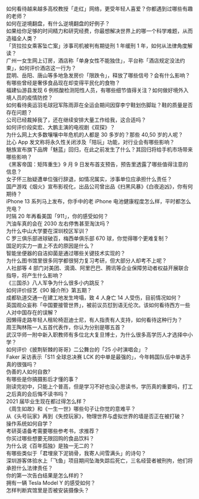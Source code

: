 如何看待越来越多高校教授「走红」网络，更受年轻人喜爱？你都遇到过哪些有趣的老师？  
如何在逆境翻盘，有什么逆境翻盘的好例子？  
如果给你足够的时间精力和研究经费，你最想解决世界上的哪一个科学难题，从而造福全人类？  
「货拉拉女乘客坠亡案」涉事司机被判有期徒刑 1 年缓刑 1 年，如何从法律角度解读？  
广州一女生网上订房，酒店称「单身女性不能独住」，平台称「酒店规定没法约束」，如何评价酒店这一行为？  
昆明、岳阳、唐山等多地急发房价「限跌令」，释放了哪些信号？会有什么影响？  
有哪些曾经是奢侈食品现在却变得平民化的食物？  
福建仙游县发现 6 例核酸检测阳性人员，有哪些细节值得关注？如何做好境外入境人员的疫情防控？  
如何看待奥运羽毛球冠军陈雨菲在全运会期间因穿李宁鞋划伤脚趾？鞋的质量是否存在问题？  
公司已经裁掉我了，还在继续安排大量工作给我，这合适吗？  
如何评价段奕宏、大鹏主演的电视剧《双探》？  
为什么网上大多数嚷嚷中年危机的人都是 30 多岁的？那些 40,50 岁的人呢？  
比心 App 发文称将永久性关闭涉及「陪玩」功能，对行业会有哪些影响？  
魅族宣布旗下品牌「魅蓝」回归，在此之前发生了什么？其回归将给手机市场带来哪些影响？  
《黑客帝国：矩阵重生》9 月 9 日发布首支预告，预告里透露了哪些值得注意的信息？  
女子怀三胎疑遭单位强行辞退，如情况属实，涉事单位应承担什么责任？  
国产游戏《烟火》宣布影视化，出品公司曾出品《扫黑风暴》《白夜追凶》，你有何期待？  
iPhone 13 系列马上发布，你手中的老 iPhone 电池健康程度怎么样，平时都怎么充电？  
时隔 20 年再看美国「911」，你的感受如何？  
汽油车真的会在 2030 左右停售甚至淘汰吗？  
为什么中山大学要在深圳校区军训？  
C 罗三俱乐部进球破百，梅西单俱乐部 670 球，你觉得哪个更难复制？  
国足的实力一直上不去的原因是什么？  
智能坐便器的自洁抑菌是通过哪些关键技术实现的？  
为什么图书馆里很多同学都很努力复习考研，但大部分人却考不上呢？  
人社部等 4 部门对美团、滴滴、阿里巴巴、腾讯等企业保障劳动者权益开展联合指导，将产生什么影响？  
《三国杀》八人军争为什么很多小内跳反？  
如何评价综艺《90 婚介所》第五期？  
成都轨道交通一在建工地发生垮塌，致 4 人身亡 14 人受伤，目前情况如何？  
英国观众妄称「中国要接管世界」，被前议员怼到语无伦次。该如何看待西方一些人对中国存在的误解？  
因懒得走路年轻人租轮椅逛迪士尼，有人指责有人支持，如何看待这种行为？  
周王陶林陈一人五首代表作，你认为分别是哪五首？  
武汉华师一附中新入职教师有多位北大复旦博士，为什么很多高学历人才选择中小学？  
如何评价《披荆斩棘的哥哥》二公舞台的「25 小时演唱会」？  
Faker 采访表示「S11 全球总决赛 LCK 的中单是最强的」，今年韩国队伍中单选手真的很强吗？  
伪善的人如何自救?  
有哪些是你搞摄影后才懂的事？  
刚读完初中，只能上个普高，但是学习不好也没心思读书，学历真的重要吗，打工之后真的会后悔不读书吗？  
2021 届毕业生现在都过得怎么样？  
《周生如故》和《一生一世》哪些句子让你觉的意难平？  
从《头号玩家》再到《失控玩家》，物理世界与虚拟世界的墙是否正在被打破？  
操作系统如何自学？  
考研英语备考需要哪些参考书，求推荐？  
你买过哪些想要无限回购的食品饮料？  
为什么说《百年孤独》是独一无二的？  
有哪些类似于「君埋泉下泥销骨，我寄人间雪满头」的诗句？  
深圳游客体验水上「飞鱼」项目期间坠海失踪后死亡，三名经营者被刑拘，他们将承担什么法律责任？  
你的第一次告白结果是怎么样的？  
拥有一辆 Tesla Model Y 的感受如何？  
怎样判断宾馆里是否被安装摄像头？  
